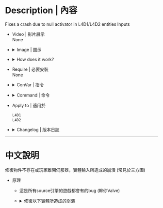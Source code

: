 # Description | 內容
Fixes a crash due to null activator in L4D1/L4D2 entities Inputs

* Video | 影片展示
<br/>None

* <details><summary>Image | 圖示</summary>

    * game_ui crash
    <br/>![AcceptInput_crash_fix_linux_1](image/AcceptInput_crash_fix_linux_1.jpg)
    <br/>![AcceptInput_crash_fix_windows_1](image/AcceptInput_crash_fix_windows_1.jpg)
    * filter_activator_model crash
    <br/>![AcceptInput_crash_fix_linux_2](image/AcceptInput_crash_fix_linux_2.jpg)
    <br/>![AcceptInput_crash_fix_windows_2](image/AcceptInput_crash_fix_windows_2.jpg)
</details>

* <details><summary>How does it work?</summary>

    * Fix the following entities that could cause server crash
        * The game will crash if the Deactivate input is fired on a game_ui that was activated by a player who has since disconnected
            1. [game_ui](https://developer.valvesoftware.com/wiki/Game_ui) entities. More information [here](https://forums.alliedmods.net/showthread.php?t=261039)
        * Filter entities, Calling this input will cause the server to crash if the !activator entity no longer exists.
            1. [filter_activator_class](https://developer.valvesoftware.com/wiki/Filter_activator_class) entities.
            2. [filter_activator_context](https://developer.valvesoftware.com/wiki/Filter_activator_context) entities.
            3. [filter_activator_infected_class](https://developer.valvesoftware.com/wiki/Filter_activator_infected_class) entities.
            4. [filter_activator_mass_greater](https://developer.valvesoftware.com/wiki/Filter_activator_mass_greater) entities.
            5. [filter_activator_model](https://developer.valvesoftware.com/wiki/Filter_activator_model) entities.
            6. [filter_activator_name](https://developer.valvesoftware.com/wiki/Filter_activator_name) entities.
            7. [filter_activator_team](https://developer.valvesoftware.com/wiki/Filter_activator_team) entities.
            8. [filter_base](https://developer.valvesoftware.com/wiki/Filter_base) entities.
            9. [filter_damage_type](https://developer.valvesoftware.com/wiki/Filter_damage_type) entities.
            10. [filter_enemy](https://developer.valvesoftware.com/wiki/Filter_enemy) entities.
            11. [filter_health](https://developer.valvesoftware.com/wiki/Filter_health) entities.
            12. [filter_melee_damage](https://developer.valvesoftware.com/wiki/Filter_melee_damage) entities.
            13. [filter_multi](https://developer.valvesoftware.com/wiki/Filter_multi) entities.
</details>

* Require | 必要安裝
<br/>None

* <details><summary>ConVar | 指令</summary>

    None
</details>

* <details><summary>Command | 命令</summary>

    None
</details>

* Apply to | 適用於
    ```
    L4D1
    L4D2
    ```

* <details><summary>Changelog | 版本日誌</summary>

    * v1.0h (2024-3-22)
        * Fixed incorrect offset in l4d2
        * Add support in l4d1
        * Update gamedata
        * Remake code, convert code to latest syntax
        * Fix warnings when compiling on SourceMod 1.11.
        * Fix Filter_xx entities crash

    * v1.0.0
        * [Original Plugin by GoD-Tony](https://forums.alliedmods.net/showthread.php?t=261173)
</details>

- - - -
# 中文說明
修復物件不存在或玩家離開伺服器，實體輸入所造成的崩潰 (常見於三方圖)

* 原理
    * 這是所有source引擎的遊戲都會有的bug (幹你Valve)
    * <details><summary>修復以下實體所造成的崩潰</summary>

        * 當正在操控的玩家突然離開遊戲時，伺服器會立刻崩潰. (常見於三方圖)
            1. [```game_ui```](https://developer.valvesoftware.com/wiki/Game_ui): 反應玩家的鍵盤或滑鼠，用來操控譬如直升機、車子之類的載具
        * 過濾物件 (常見於三方圖)，如果 !activator 物件不存在，呼叫TestActivator輸入將導致伺服器崩潰。
            1. [```filter_activator_class```](https://developer.valvesoftware.com/wiki/Filter_activator_class)
            2. [```filter_activator_context```](https://developer.valvesoftware.com/wiki/Filter_activator_context)
            3. [```filter_activator_infected_class```](https://developer.valvesoftware.com/wiki/Filter_activator_infected_class)
            4. [```filter_activator_mass_greater```](https://developer.valvesoftware.com/wiki/Filter_activator_mass_greater)
            5. [```filter_activator_model```](https://developer.valvesoftware.com/wiki/Filter_activator_model)
            6. [```filter_activator_name```](https://developer.valvesoftware.com/wiki/Filter_activator_name)
            7. [```filter_activator_team```](https://developer.valvesoftware.com/wiki/Filter_activator_team)
            8. [```filter_base```](https://developer.valvesoftware.com/wiki/Filter_base)
            9. [```filter_damage_type```](https://developer.valvesoftware.com/wiki/Filter_damage_type)
            10. [```filter_enemy```](https://developer.valvesoftware.com/wiki/Filter_enemy)
            11. [```filter_health```](https://developer.valvesoftware.com/wiki/Filter_health)
            12. [```filter_melee_damage```](https://developer.valvesoftware.com/wiki/Filter_melee_damage)
            13. [```filter_multi```](https://developer.valvesoftware.com/wiki/Filter_multi)
</details>
